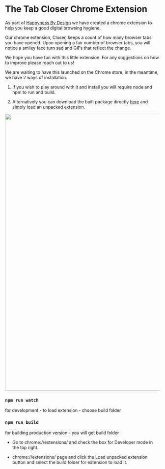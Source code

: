 # The Tab Closer Chrome Extension

As part of [Happyness By Design](http://happyness.design/tryit1) we have created a chrome extension to help you keep a good digital browsing hygiene. 

Our chrome extension, Closer, keeps a count of how many browser tabs you have opened. Upon opening a fair number of browser tabs, you will notice a smiley face turn sad and GIFs that reflect the change.

We hope you have fun with this little extension. For any suggestions on how to improve please reach out to us!

We are waiting to have this launched on the Chrome store, in the meantime, we have 2 ways of installation.

1) If you wish to play around with it and install you will require node and npm to run and build. 

2) Alternatively you can download the built package directly [here](https://happyness.design/closer) and simply load an unpacked extension.

<p align="center">
  <img src="https://happyness.design/closer-screen.png" width="900">
</p>

### `npm run watch`

for development  - to load extension  - choose build folder


### `npm run build`

for building production version - you will get build folder



- Go to chrome://extensions/ and check the box for Developer mode in the top right.

- chrome://extensions/ page and click the Load unpacked extension button and select the build folder for extension to load it.
